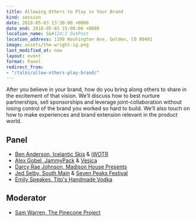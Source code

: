 ```yaml
---
title: Allowing Others to Play in Your Brand
kind: session
date: 2018-05-03 13:30:00 +0000
date_end: 2018-05-03 15:00:00 +0000
location_name: S&#124;I OutPost
location_address: 1100 Washington Ave, Golden, CO 80401
image: assets/the-wright-ig.png
last_modified_at: now
layout: event
format: Panel
redirect_from:
- "/talks/allow-others-play-brand/"
---
```

After you believe in your brand, how do you bring along others to share in the excitement of that vision. We’ll discuss how to best nurture partnerships, sell sponsorships and leverage joint-collaboration without losing control of the brand you worked so hard to build. We’ll also touch on how to make experiences and brand extension relevant in the product world.

## Panel

* [Ben Anderson, Icelantic Skis](https://www.icelanticskis.com/) & [iWOTR](https://www.facebook.com/IcelanticsWinterOnTheRocks/)
* [Alex Gobel, JammyPack](https://www.jammypack.com/) & [Vesica](https://vesica.com/)
* [Darcy Rae Johnson, Madison House Presents](http://www.madisonhousepresents.com/)
* [Jed Selby, South Main](http://www.southmainco.com/) & [Seven Peaks Festival](http://sevenpeaksfestival.com/)
* [Emily Speakes, Tito's Handmade Vodka](https://www.titosvodka.com/)

## Moderator

* [Sam Warren, The Pinecone Project](https://www.thepineconeproject.com/)